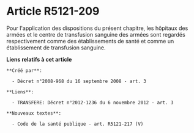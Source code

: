 # Article R5121-209

Pour l'application des dispositions du présent chapitre, les hôpitaux des armées et le centre de transfusion sanguine des
armées sont regardés respectivement comme des établissements de santé et comme un établissement de transfusion sanguine.

**Liens relatifs à cet article**

	**Créé par**:

	  - Décret n°2008-968 du 16 septembre 2008 - art. 3

	**Liens**:

	  - TRANSFERE: Décret n°2012-1236 du 6 novembre 2012 - art. 3

	**Nouveaux textes**:

	  - Code de la santé publique - art. R5121-217 (V)
